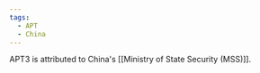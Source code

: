 ```yaml
---
tags:
  - APT
  - China
---
```

APT3 is attributed to China's [[Ministry of State Security (MSS)]].

